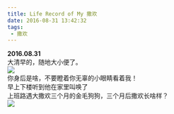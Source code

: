 ```yaml
---
title: Life Record of My 撒欢 
date: 2016-08-31 13:42:32
tags:
 - 撒欢
---
```


**2016.08.31**  
大清早的，随地大小便了。  
![](https://xpleeandroid.github.io/img/IMG20160831084548.jpg)  
你身后是啥，不要瞪着你无辜的小眼睛看着我！  
早上下楼听到他在家里叫唤了  
上班路遇大撒欢三个月的金毛狗狗，三个月后撒欢长啥样？  
![](https://xpleeandroid.github.io/img/IMG_20160831_092113557.jpg)



